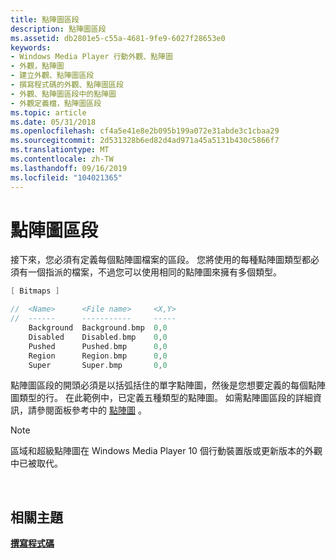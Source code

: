 ```yaml
---
title: 點陣圖區段
description: 點陣圖區段
ms.assetid: db2801e5-c55a-4681-9fe9-6027f28653e0
keywords:
- Windows Media Player 行動外觀、點陣圖
- 外觀，點陣圖
- 建立外觀、點陣圖區段
- 撰寫程式碼的外觀、點陣圖區段
- 外觀、點陣圖區段中的點陣圖
- 外觀定義檔，點陣圖區段
ms.topic: article
ms.date: 05/31/2018
ms.openlocfilehash: cf4a5e41e8e2b095b199a072e31abde3c1cbaa29
ms.sourcegitcommit: 2d531328b6ed82d4ad971a45a5131b430c5866f7
ms.translationtype: MT
ms.contentlocale: zh-TW
ms.lasthandoff: 09/16/2019
ms.locfileid: "104021365"
---
```

# <a name="bitmaps-section"></a>點陣圖區段

接下來，您必須有定義每個點陣圖檔案的區段。 您將使用的每種點陣圖類型都必須有一個指派的檔案，不過您可以使用相同的點陣圖來擁有多個類型。


```C++
[ Bitmaps ]

//  <Name>      <File name>     <X,Y>
//  ------      -----------     -----
    Background  Background.bmp  0,0
    Disabled    Disabled.bmp    0,0
    Pushed      Pushed.bmp      0,0
    Region      Region.bmp      0,0
    Super       Super.bmp       0,0

```



點陣圖區段的開頭必須是以括弧括住的單字點陣圖，然後是您想要定義的每個點陣圖類型的行。 在此範例中，已定義五種類型的點陣圖。 如需點陣圖區段的詳細資訊，請參閱面板參考中的 [點陣圖](bitmaps.md) 。

> [!Note]  
> 區域和超級點陣圖在 Windows Media Player 10 個行動裝置版或更新版本的外觀中已被取代。

 

## <a name="related-topics"></a>相關主題

<dl> <dt>

[**撰寫程式碼**](writing-the-code.md)
</dt> </dl>

 

 




